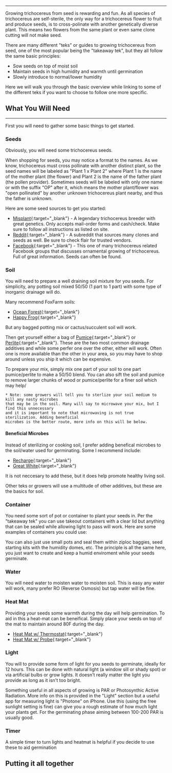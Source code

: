 <hr>
Growing trichocereus from seed is rewarding and fun. As all species of trichocereus are self-sterile, the only way for a trichocereus flower to fruit and produce seeds, is to cross-polinate with another genetically diverse plant. This means two flowers from the same plant or even same clone cutting will not make seed.

There are many different "teks" or guides to growing trichocereus from seed, one of the most popular being the "takeaway tek", but they all follow the same basic principles:

* Sow seeds on top of moist soil
* Maintain seeds in high humidity and warmth until germination
* Slowly introduce to normal/lower humidity

Here we will walk you through the basic overview while linking to some of the different teks if you want to choose to follow one more specific.

## What You Will Need
<hr>

First you will need to gather some basic things to get started.

### Seeds

Obviously, you will need some trichocereus seeds.  

When shopping for seeds, you may notice a format to the names. As we know, trichocereus must cross pollinate with another distinct plant, so the seed names will be labeled as "Plant 1 x Plant 2" where Plant 1 is the name of the mother plant (the flower) and Plant 2 is the name of the father plant (the pollen provider). Sometimes seeds will be labeled with only one name or with the suffix "OP" after it, which means the mother plant/flower was "open pollinated" by another unknown trichocereus plant nearby, and thus the father is unknown.

Here are some seed sources to get you started:

* [Misplant](https://www.misplant.net){:target="_blank"} - A legendary trichocereus breeder with great genetics. Only accepts mail-order forms and cash/check. Make sure to follow all instructions as listed on site.
* [Reddit](https://www.reddit.com/r/sanpedrocactusforsale){:target="_blank"} - A subreddit that sources many clones and seeds as well. Be sure to check flair for trusted vendors.
* [Facebook](https://www.facebook.com/groups/TheTrichocereusCommunity/){:target="_blank"} - This one of many trichocereus related Facebook groups that discusses ornamental growing of trichocereus. Full of great information. Seeds can often be found.

### Soil

You will need to prepare a well draining soil mixture for you seeds. For simplicity, any potting soil mixed 50/50 (1 part to 1 part) with some type of inorganic drainage will do. 

Many recommend FoxFarm soils:

* [Ocean Forest](https://foxfarm.com/product/ocean-forest-potting-soil/){:target="_blank"}
* [Happy Frog](https://foxfarm.com/product/happy-frog-potting-soil/){:target="_blank"}

But any bagged potting mix or cactus/succulent soil will work.

Then get yourself either a bag of [Pumice](https://cactusjungle.com/product/uni-gro-4qt-pumice/?attribute_pa_size=4-quart&srsltid=AfmBOoqp1L3vJat-9hJtGeDXPgF0nC_FavEG72Yp7GeDwQBg-AhCTyDtebY){:target="_blank"} or [Perlite](sBhCEARIsAOVwHuRr2FETI_5rxgq8XC4krlzMnm_Y88V5nZq5d8VRj_nuY1pl6IWXYu8aAlBrEALw_wcB){:target="_blank"}. These are the two most common drainage additives and while some perfer one over the other, either will work. Often one is more available than the other in your area, so you may have to shop around unless you ship it which can be expensive.

To prepare your mix, simply mix one part of your soil to one part pumice/perlite to make a 50/50 blend. You can also sift the soil and pumice to remove larger chunks of wood or pumice/perlite for a finer soil which may help/ 

    * Note: some growers will tell you to sterlize your soil medium to kill any nasty microbes
    that may be in the soil. Many will say to microwave your mix, but I find this unnecessary 
    and it is important to note that microwaving is not true sterilization. Adding beneficial 
    microbes is the better route, more info on this will be below.

#### Beneficial Microbes

Instead of sterilizing or cooking soil, I prefer adding benefical microbes to the soil/water used for germinating. Some I recommend include:

* [Recharge](https://www.realgrowers.com/product/recharge/){:target="_blank"}
* [Great White](https://plantrevolution.com/products/great-white){:target="_blank"}

It is not neccesary to add these, but it does help promote healthy living soil.

Other teks or growers will use a multitude of other additives, but these are the basics for soil.

### Container

You need some sort of pot or container to plant your seeds in. Per the "takeaway tek" you can use takeout containers with a clear lid but anything that can be sealed while allowing light to pass will work.  Here are some examples of containers you could use:

You can also just use small pots and seal them within ziploc baggies, seed starting kits with the humidity domes, etc. The principle is all the same here, you just want to create and keep a humid enviroment while your seeds germinate.

### Water

You will need water to moisten water to moisten soil. This is easy any water will work, many prefer RO (Reverse Osmosis) but tap water will be fine.

### Heat Mat

Providing your seeds some warmth during the day will help germination. To aid in this a heat-mat can be beneifical. Simply place your seeds on top of the mat to maintain around 80F during the day.

* [Heat Mat w/ Thermostat](https://www.amazon.com/Thermostat-Waterproof-Hydroponic-Germination-Adjustable/dp/B0CCRPC6K9/){:target="_blank"}
* [Heat Mat w/ Probe](https://www.amazon.com/VIVOSUN-Seedling-Digital-Thermostat-Standard/dp/B016MKY7C8/){:target="_blank"}

### Light

You will to provide some form of light for you seeds to germinate, ideally for 12 hours. This can be done with natural light (a window sill or shady spot) or via artificial bulbs or grow lights. It doesn't really matter the light you provide as long as it isn't too bright. 

Something useful in all aspects of growing is PAR or Photosynthic Active Radiation. More info on this is provided in the "Light" section but a useful app for measuring light is "Photone" on iPhone. Use this (using the free sunlight setting is fine) can give you a rough estimate of how much light your plants get. For the germinating phase aiming between 100-200 PAR is usually good. 

### Timer

A simple timer to turn lights and heatmat is helpful if you decide to use these to aid germination

## Putting it all together

